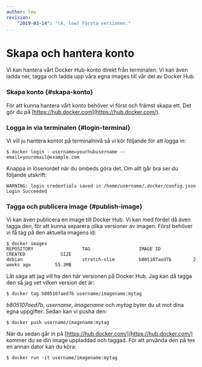 ```yaml
---
author: lew
revision:
    "2019-03-14": "(A, lew) Första versionen."
...
```

Skapa och hantera konto
=======================

Vi kan hantera vårt Docker Hub-konto direkt från terminalen. Vi kan även ladda ner, tagga och ladda upp våra egna images till vår del av Docker Hub.



### Skapa konto {#skapa-konto}

För att kunna hantera vårt konto behöver vi först och främst skapa ett. Det gör du på [https://hub.docker.com](https://hub.docker.com/).



### Logga in via terminalen {#login-terminal}

Vi vill ju hantera kontot på terminalnivå så vi kör följande för att logga in:

`$ docker login --username=yourhubusername --email=youremail@example.com`

Knappa in lösenordet när du ombeds göra det. Om allt går bra ser du följande utskrift:

```
WARNING: login credentials saved in /home/username/.docker/config.json
Login Succeeded
```



### Tagga och publicera image {#publish-image}

Vi kan även publicera en image till Docker Hub. Vi kan med fördel då även tagga den, för att kunna separera olika versioner av imagen. Först behöver vi få tag på den aktuella imagens id:

```
$ docker images
REPOSITORY                  TAG                  IMAGE ID            CREATED             SIZE
debian                      stretch-slim         b805107aed7b        2 weeks ago         55.3MB
```

Låt säga att jag vill ha den här versionen på Docker Hub. Jag kan då tagga den så jag vet vilken version det är:

```
$ docker tag b805107aed7b username/imagename:mytag
```

*b805107aed7b*, *username*, *imagename* och *mytag* byter du ut mot dina egna uppgifter. Sedan kan vi pusha den:

```
$ docker push username/imagename:mytag
```

När du sedan går in på [https://hub.docker.com/](https://hub.docker.com/) kommer du se din image uppladdad och taggad. För att använda den på tex en annan dator kan du köra:

```
$ docker run -it username/imagename:mytag
```
